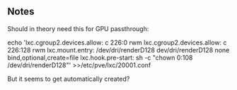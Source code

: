 Notes
-----

Should in theory need this for GPU passthrough:

echo 'lxc.cgroup2.devices.allow: c 226:0 rwm
lxc.cgroup2.devices.allow: c 226:128 rwm
lxc.mount.entry: /dev/dri/renderD128 dev/dri/renderD128 none bind,optional,create=file
lxc.hook.pre-start: sh -c "chown 0:108 /dev/dri/renderD128"' >>/etc/pve/lxc/20001.conf

But it seems to get automatically created?

